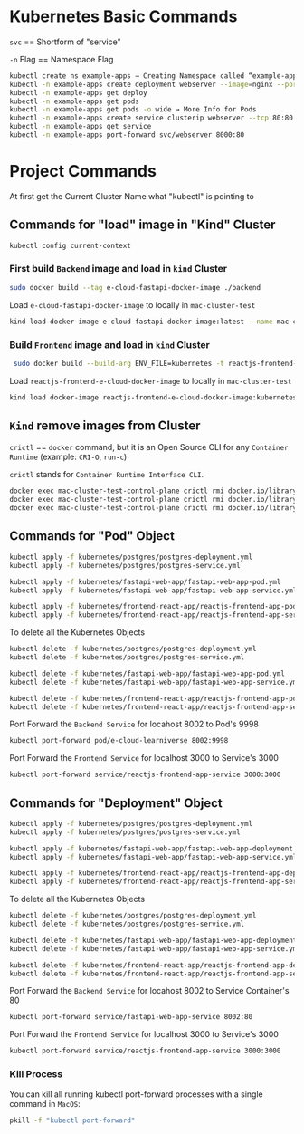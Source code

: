 # Kubernetes Basic Commands

`svc` == Shortform of "service"

`-n` Flag == Namespace Flag

```bash
kubectl create ns example-apps → Creating Namespace called “example-apps”
kubectl -n example-apps create deployment webserver --image=nginx --port=80
kubectl -n example-apps get deploy
kubectl -n example-apps get pods
kubectl -n example-apps get pods -o wide → More Info for Pods
kubectl -n example-apps create service clusterip webserver --tcp 80:80
kubectl -n example-apps get service
kubectl -n example-apps port-forward svc/webserver 8000:80
```

# Project Commands
At first get the Current Cluster Name what "kubectl" is pointing to

## Commands for "load" image in "Kind" Cluster
```bash
kubectl config current-context
```

### First build `Backend` image and load in `kind` Cluster
```bash
sudo docker build --tag e-cloud-fastapi-docker-image ./backend
```

Load `e-cloud-fastapi-docker-image` to locally in `mac-cluster-test`
```bash
kind load docker-image e-cloud-fastapi-docker-image:latest --name mac-cluster-test
```

### Build `Frontend` image and load in `kind` Cluster
```bash
 sudo docker build --build-arg ENV_FILE=kubernetes -t reactjs-frontend-e-cloud-docker-image:kubernetes ./frontend/e-cloud-learniverse-frontend-react
```

Load `reactjs-frontend-e-cloud-docker-image` to locally in `mac-cluster-test`
```bash
kind load docker-image reactjs-frontend-e-cloud-docker-image:kubernetes --name mac-cluster-test
```

## `Kind` remove images from Cluster
`crictl` == `docker` command, but it is an Open Source CLI for any `Container Runtime` (example: `CRI-O`, `run-c`)

`crictl` stands for `Container Runtime Interface CLI`.
```bash
docker exec mac-cluster-test-control-plane crictl rmi docker.io/library/e-cloud-fastapi-docker-image:latest
docker exec mac-cluster-test-control-plane crictl rmi docker.io/library/reactjs-frontend-e-cloud-docker-image:latest
docker exec mac-cluster-test-control-plane crictl rmi docker.io/library/postgres:17
```

## Commands for "Pod" Object
```bash
kubectl apply -f kubernetes/postgres/postgres-deployment.yml       
kubectl apply -f kubernetes/postgres/postgres-service.yml

kubectl apply -f kubernetes/fastapi-web-app/fastapi-web-app-pod.yml
kubectl apply -f kubernetes/fastapi-web-app/fastapi-web-app-service.yml

kubectl apply -f kubernetes/frontend-react-app/reactjs-frontend-app-pod.yml
kubectl apply -f kubernetes/frontend-react-app/reactjs-frontend-app-service.yml
```

To delete all the Kubernetes Objects
```bash
kubectl delete -f kubernetes/postgres/postgres-deployment.yml       
kubectl delete -f kubernetes/postgres/postgres-service.yml

kubectl delete -f kubernetes/fastapi-web-app/fastapi-web-app-pod.yml
kubectl delete -f kubernetes/fastapi-web-app/fastapi-web-app-service.yml

kubectl delete -f kubernetes/frontend-react-app/reactjs-frontend-app-pod.yml
kubectl delete -f kubernetes/frontend-react-app/reactjs-frontend-app-service.yml
```

Port Forward the `Backend Service` for locahost 8002 to Pod's 9998
```bash
kubectl port-forward pod/e-cloud-learniverse 8002:9998
```

Port Forward the `Frontend Service` for localhost 3000 to Service's 3000
```bash
kubectl port-forward service/reactjs-frontend-app-service 3000:3000
```

## Commands for "Deployment" Object
```bash
kubectl apply -f kubernetes/postgres/postgres-deployment.yml       
kubectl apply -f kubernetes/postgres/postgres-service.yml

kubectl apply -f kubernetes/fastapi-web-app/fastapi-web-app-deployment.yml
kubectl apply -f kubernetes/fastapi-web-app/fastapi-web-app-service.yml

kubectl apply -f kubernetes/frontend-react-app/reactjs-frontend-app-deployment.yml
kubectl apply -f kubernetes/frontend-react-app/reactjs-frontend-app-service.yml
```

To delete all the Kubernetes Objects
```bash
kubectl delete -f kubernetes/postgres/postgres-deployment.yml       
kubectl delete -f kubernetes/postgres/postgres-service.yml

kubectl delete -f kubernetes/fastapi-web-app/fastapi-web-app-deployment.yml
kubectl delete -f kubernetes/fastapi-web-app/fastapi-web-app-service.yml

kubectl delete -f kubernetes/frontend-react-app/reactjs-frontend-app-deployment.yml
kubectl delete -f kubernetes/frontend-react-app/reactjs-frontend-app-service.yml
```

Port Forward the `Backend Service` for locahost 8002 to Service Container's 80
```bash
kubectl port-forward service/fastapi-web-app-service 8002:80
```

Port Forward the `Frontend Service` for localhost 3000 to Service's 3000
```bash
kubectl port-forward service/reactjs-frontend-app-service 3000:3000
```

### Kill Process
You can kill all running kubectl port-forward processes with a single command in `MacOS`:
```bash
pkill -f "kubectl port-forward"
```